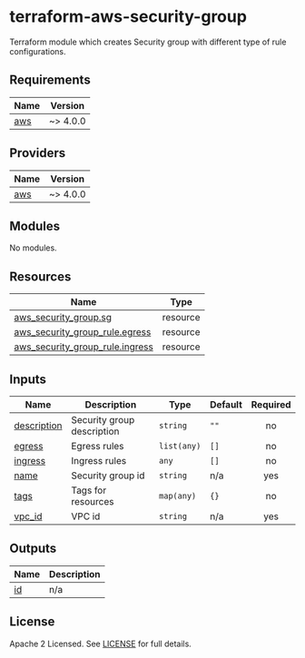# terraform-aws-security-group
Terraform module which creates Security group with different type of rule configurations.

## Requirements

| Name | Version |
|------|---------|
| <a name="requirement_aws"></a> [aws](#requirement\_aws) | ~> 4.0.0 |

## Providers

| Name | Version |
|------|---------|
| <a name="provider_aws"></a> [aws](#provider\_aws) | ~> 4.0.0 |

## Modules

No modules.

## Resources

| Name | Type |
|------|------|
| [aws_security_group.sg](https://registry.terraform.io/providers/hashicorp/aws/latest/docs/resources/security_group) | resource |
| [aws_security_group_rule.egress](https://registry.terraform.io/providers/hashicorp/aws/latest/docs/resources/security_group_rule) | resource |
| [aws_security_group_rule.ingress](https://registry.terraform.io/providers/hashicorp/aws/latest/docs/resources/security_group_rule) | resource |

## Inputs

| Name | Description | Type | Default | Required |
|------|-------------|------|---------|:--------:|
| <a name="input_description"></a> [description](#input\_description) | Security group description | `string` | `""` | no |
| <a name="input_egress"></a> [egress](#input\_egress) | Egress rules | `list(any)` | `[]` | no |
| <a name="input_ingress"></a> [ingress](#input\_ingress) | Ingress rules | `any` | `[]` | no |
| <a name="input_name"></a> [name](#input\_name) | Security group id | `string` | n/a | yes |
| <a name="input_tags"></a> [tags](#input\_tags) | Tags for resources | `map(any)` | `{}` | no |
| <a name="input_vpc_id"></a> [vpc\_id](#input\_vpc\_id) | VPC id | `string` | n/a | yes |

## Outputs

| Name | Description |
|------|-------------|
| <a name="output_id"></a> [id](#output\_id) | n/a |

## License

Apache 2 Licensed. See [LICENSE](https://github.com/TechHoldingLLC/terraform-aws-security-group/blob/main/LICENSE) for full details.